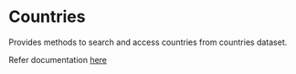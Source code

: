 # Countries

Provides methods to search and access countries from countries dataset.

Refer documentation [here](https://saurabhmaurya15.github.io/countries/doc/Countries.html)

